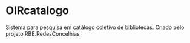 # OIRcatalogo
Sistema para pesquisa em catálogo coletivo de bibliotecas. Criado pelo projeto RBE.RedesConcelhias
